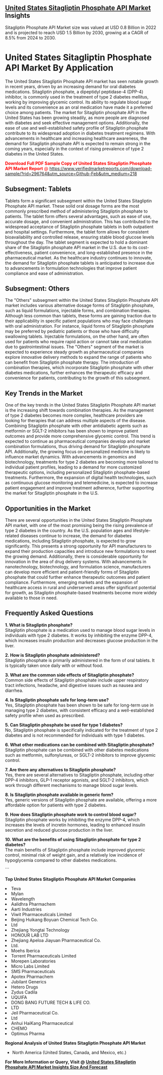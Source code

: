 <h2><a href="https://www.verifiedmarketreports.com/download-sample/?rid=296764&amp;utm_source=Github-Feb&amp;utm_medium=218" target="_blank">United States Sitagliptin Phosphate API Market</a> Insights</h2><p>Sitagliptin Phosphate API Market size was valued at USD 0.8 Billion in 2022 and is projected to reach USD 1.5 Billion by 2030, growing at a CAGR of 8.5% from 2024 to 2030.</p><p><h1>United States Sitagliptin Phosphate API Market By Application</h1><p>The United States Sitagliptin Phosphate API market has seen notable growth in recent years, driven by an increasing demand for oral diabetes medications. Sitagliptin phosphate, a dipeptidyl peptidase-4 (DPP-4) inhibitor, is commonly used in the treatment of type 2 diabetes mellitus, working by improving glycemic control. Its ability to regulate blood sugar levels and its convenience as an oral medication have made it a preferred choice among patients. The market for Sitagliptin phosphate API in the United States has been growing steadily, as more people are diagnosed with diabetes and seek effective management options. Additionally, the ease of use and well-established safety profile of Sitagliptin phosphate contribute to its widespread adoption in diabetes treatment regimens. With advancements in healthcare and increasing healthcare awareness, the demand for Sitagliptin phosphate API is expected to remain strong in the coming years, especially in the context of rising prevalence of type 2 diabetes in the United States. <p><span class=""><span style="color: #ff0000;"><strong>Download Full PDF Sample Copy of United States Sitagliptin Phosphate API Market Report</strong> @ </span><a href="https://www.verifiedmarketreports.com/download-sample/?rid=296764&amp;utm_source=Github-Feb&amp;utm_medium=218" target="_blank">https://www.verifiedmarketreports.com/download-sample/?rid=296764&amp;utm_source=Github-Feb&amp;utm_medium=218</a></span></p></p><h2>Subsegment: Tablets</h2><p>Tablets form a significant subsegment within the United States Sitagliptin Phosphate API market. These solid oral dosage forms are the most commonly prescribed method of administering Sitagliptin phosphate to patients. The tablet form offers several advantages, such as ease of use, accurate dosage, and convenient administration. This has contributed to the widespread acceptance of Sitagliptin phosphate tablets in both outpatient and hospital settings. Furthermore, the tablet form allows for consistent bioavailability and controlled release, ensuring stable blood glucose levels throughout the day. The tablet segment is expected to hold a dominant share of the Sitagliptin phosphate API market in the U.S. due to its cost-effectiveness, patient convenience, and long-established presence in the pharmaceutical market. As the healthcare industry continues to innovate, the demand for Sitagliptin phosphate tablets is anticipated to increase due to advancements in formulation technologies that improve patient compliance and ease of administration.</p><h2>Subsegment: Others</h2><p>The "Others" subsegment within the United States Sitagliptin Phosphate API market includes various alternative dosage forms of Sitagliptin phosphate, such as liquid formulations, injectable forms, and combination therapies. Although less common than tablets, these forms are gaining traction due to their applicability in specific patient populations who may face challenges with oral administration. For instance, liquid forms of Sitagliptin phosphate may be preferred by pediatric patients or those who have difficulty swallowing tablets. Injectable formulations, on the other hand, are often used for patients who require rapid action or cannot take oral medication due to gastrointestinal issues. The "Others" segment of the market is expected to experience steady growth as pharmaceutical companies explore innovative delivery methods to expand the range of patients who can benefit from Sitagliptin phosphate therapy. The introduction of combination therapies, which incorporate Sitagliptin phosphate with other diabetes medications, further enhances the therapeutic efficacy and convenience for patients, contributing to the growth of this subsegment.</p><h2>Key Trends in the Market</h2><p>One of the key trends in the United States Sitagliptin Phosphate API market is the increasing shift towards combination therapies. As the management of type 2 diabetes becomes more complex, healthcare providers are looking for therapies that can address multiple aspects of the disease. Combining Sitagliptin phosphate with other antidiabetic agents such as metformin or SGLT-2 inhibitors has been shown to improve patient outcomes and provide more comprehensive glycemic control. This trend is expected to continue as pharmaceutical companies develop and market combination formulations, thus driving demand for Sitagliptin phosphate API. Additionally, the growing focus on personalized medicine is likely to influence market dynamics. With advancements in genomics and biotechnology, treatments for type 2 diabetes are becoming more tailored to individual patient profiles, leading to a demand for more customized therapeutic options, including personalized Sitagliptin phosphate-based treatments. Furthermore, the expansion of digital health technologies, such as continuous glucose monitoring and telemedicine, is expected to increase patient engagement and improve treatment adherence, further supporting the market for Sitagliptin phosphate in the U.S.</p><h2>Opportunities in the Market</h2><p>There are several opportunities in the United States Sitagliptin Phosphate API market, with one of the most promising being the rising prevalence of type 2 diabetes in the country. As the U.S. population ages and lifestyle-related diseases continue to increase, the demand for diabetes medications, including Sitagliptin phosphate, is expected to grow significantly. This presents a strong opportunity for API manufacturers to expand their production capacities and introduce new formulations to meet the growing demand. Additionally, there is considerable opportunity for innovation in the area of drug delivery systems. With advancements in nanotechnology, biotechnology, and formulation science, manufacturers can develop more efficient and patient-friendly forms of Sitagliptin phosphate that could further enhance therapeutic outcomes and patient compliance. Furthermore, emerging markets and the expansion of healthcare access in rural and underserved areas offer significant potential for growth, as Sitagliptin phosphate-based treatments become more widely available to those in need.</p><h2>Frequently Asked Questions</h2><p><strong>1. What is Sitagliptin phosphate?</strong><br>Sitagliptin phosphate is a medication used to manage blood sugar levels in individuals with type 2 diabetes. It works by inhibiting the enzyme DPP-4, which increases insulin production and decreases glucose production in the liver.</p><p><strong>2. How is Sitagliptin phosphate administered?</strong><br>Sitagliptin phosphate is primarily administered in the form of oral tablets. It is typically taken once daily with or without food.</p><p><strong>3. What are the common side effects of Sitagliptin phosphate?</strong><br>Common side effects of Sitagliptin phosphate include upper respiratory tract infections, headache, and digestive issues such as nausea and diarrhea.</p><p><strong>4. Is Sitagliptin phosphate safe for long-term use?</strong><br>Yes, Sitagliptin phosphate has been shown to be safe for long-term use in managing type 2 diabetes, with consistent efficacy and a well-established safety profile when used as prescribed.</p><p><strong>5. Can Sitagliptin phosphate be used for type 1 diabetes?</strong><br>No, Sitagliptin phosphate is specifically indicated for the treatment of type 2 diabetes and is not recommended for individuals with type 1 diabetes.</p><p><strong>6. What other medications can be combined with Sitagliptin phosphate?</strong><br>Sitagliptin phosphate can be combined with other diabetes medications such as metformin, sulfonylureas, or SGLT-2 inhibitors to improve glycemic control.</p><p><strong>7. Are there any alternatives to Sitagliptin phosphate?</strong><br>Yes, there are several alternatives to Sitagliptin phosphate, including other DPP-4 inhibitors, GLP-1 receptor agonists, and SGLT-2 inhibitors, which work through different mechanisms to manage blood sugar levels.</p><p><strong>8. Is Sitagliptin phosphate available in generic form?</strong><br>Yes, generic versions of Sitagliptin phosphate are available, offering a more affordable option for patients with type 2 diabetes.</p><p><strong>9. How does Sitagliptin phosphate work to control blood sugar?</strong><br>Sitagliptin phosphate works by inhibiting the enzyme DPP-4, which increases the levels of incretin hormones, leading to enhanced insulin secretion and reduced glucose production in the liver.</p><p><strong>10. What are the benefits of using Sitagliptin phosphate for type 2 diabetes?</strong><br>The main benefits of Sitagliptin phosphate include improved glycemic control, minimal risk of weight gain, and a relatively low incidence of hypoglycemia compared to other diabetes medications.</p>```</p><p><strong>Top United States Sitagliptin Phosphate API Market Companies</strong></p><div data-test-id=""><p><li>Teva</li><li> Mylan</li><li> Wavelength</li><li> Aalidhra Pharmachem</li><li> Aarti Industries</li><li> Viwit Pharmaceuticals Limited</li><li> Beijing Huikang Boyuan Chemical Tech Co.</li><li>Ltd</li><li> Zhejiang Yongtai Technology</li><li> HONOUR LAB LTD</li><li> Zhejiang Apeloa Jiayuan Pharmaceutical Co.</li><li> Ltd.</li><li> Moehs Iberica</li><li> Torrent Pharmaceuticals Limited</li><li> Morepen Laboratories</li><li> Micro Labs Limited</li><li> SMS Pharmaceuticals</li><li> Apotex Pharmachem</li><li> Jubilant Generics</li><li> Hetero Drugs</li><li> Zydus Cadila</li><li> UQUIFA</li><li> DONG BANG FUTURE TECH & LIFE CO.</li><li> LTD</li><li> Jeil Pharmaceutical Co.</li><li> Ltd</li><li> Anhui HaiKang Pharmaceutical</li><li> CHEMO</li><li> Optimus Pharma</li></p><div><strong>Regional Analysis of&nbsp;United States Sitagliptin Phosphate API Market</strong></div><ul><li dir="ltr"><p dir="ltr">North America&nbsp;(United States, Canada, and Mexico, etc.)</p></li></ul><p><strong>For More Information or Query, Visit @&nbsp;</strong><strong><a href="https://www.verifiedmarketreports.com/product/sitagliptin-phosphate-api-market/?utm_source=Github-Feb&amp;utm_medium=218" target="_blank">United States Sitagliptin Phosphate API Market Insights Size And Forecast</a></strong></p></div>
